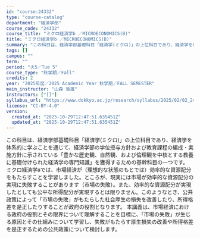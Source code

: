 ```yaml
---
id: "course:24332"
type: "course-catalog"
department: "経済学部"
course_code: "24332"
course_title: "ミクロ経済学b ／MICROECONOMICS(B)"
title: "ミクロ経済学b ／MICROECONOMICS(B)"
summary: "この科目は、経済学部基礎科目「経済学(ミクロ)」の上位科目であり、経済学を体系的に学ぶことを通じて、経済学部の学位授与方針および教育課程の編成・実施方針に示されている「豊かな歴史観、自然観、および倫理観を中核とする教養に基礎付けられた経済学…"
tags: []
campus: ""
term: ""
period: "火5／Tue 5"
course_type: "秋学期／Fall"
credits: 2
year: "2025年度／2025 Academic Year 秋学期／FALL SEMESTER"
main_instructor: "山森 哲雄"
instructors: ["[]"]
syllabus_url: "https://www.dokkyo.ac.jp/research/syllabus/2025/02/02_24332_ja_JP.html"
license: "CC-BY-4.0"
version:
  created_at: "2025-10-29T12:47:51.635451Z"
  updated_at: "2025-10-29T12:47:51.635451Z"
---
```

この科目は、経済学部基礎科目「経済学(ミクロ)」の上位科目であり、経済学を体系的に学ぶことを通じて、経済学部の学位授与方針および教育課程の編成・実施方針に示されている「豊かな歴史観、自然観、および倫理観を中核とする教養に基礎付けられた経済学の専門知識」を獲得するための基幹科目の一つです。 ミクロ経済学aでは、市場経済が（理想的な状態のもとでは）効率的な資源配分をもたらすことを学習しました。ところが、現実には市場が効率的な資源配分の実現に失敗することがあります（市場の失敗）。また、効率的な資源配分が実現したとしても公平な所得配分が実現するとは限りません。このようなとき、公共政策によって「市場の失敗」がもたらした社会厚生の損失を改善したり、所得格差を是正したりすることが政府の役割となります。 本講義は、市場経済における政府の役割とその限界について理解することを目標に、「市場の失敗」が生じる原因とその仕組みについて学習し、失敗がもたらす厚生損失の改善や所得格差を是正するための公共政策について検討します。
